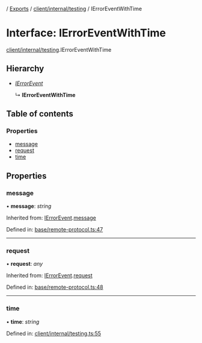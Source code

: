 [](../README.md) / [Exports](../modules.md) / [client/internal/testing](../modules/client_internal_testing.md) / IErrorEventWithTime

# Interface: IErrorEventWithTime

[client/internal/testing](../modules/client_internal_testing.md).IErrorEventWithTime

## Hierarchy

* [*IErrorEvent*](remote_protocol.ierrorevent.md)

  ↳ **IErrorEventWithTime**

## Table of contents

### Properties

- [message](client_internal_testing.ierroreventwithtime.md#message)
- [request](client_internal_testing.ierroreventwithtime.md#request)
- [time](client_internal_testing.ierroreventwithtime.md#time)

## Properties

### message

• **message**: *string*

Inherited from: [IErrorEvent](remote_protocol.ierrorevent.md).[message](remote_protocol.ierrorevent.md#message)

Defined in: [base/remote-protocol.ts:47](https://github.com/onzag/itemize/blob/0569bdf2/base/remote-protocol.ts#L47)

___

### request

• **request**: *any*

Inherited from: [IErrorEvent](remote_protocol.ierrorevent.md).[request](remote_protocol.ierrorevent.md#request)

Defined in: [base/remote-protocol.ts:48](https://github.com/onzag/itemize/blob/0569bdf2/base/remote-protocol.ts#L48)

___

### time

• **time**: *string*

Defined in: [client/internal/testing.ts:55](https://github.com/onzag/itemize/blob/0569bdf2/client/internal/testing.ts#L55)
